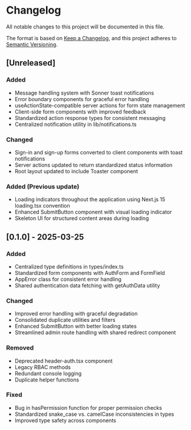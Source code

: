 # Changelog

All notable changes to this project will be documented in this file.

The format is based on [Keep a Changelog](https://keepachangelog.com/en/1.0.0/),
and this project adheres to [Semantic Versioning](https://semver.org/spec/v2.0.0.html).

## [Unreleased]

### Added
- Message handling system with Sonner toast notifications
- Error boundary components for graceful error handling
- useActionState-compatible server actions for form state management
- Client-side form components with improved feedback
- Standardized action response types for consistent messaging
- Centralized notification utility in lib/notifications.ts

### Changed
- Sign-in and sign-up forms converted to client components with toast notifications
- Server actions updated to return standardized status information
- Root layout updated to include Toaster component

### Added (Previous update)
- Loading indicators throughout the application using Next.js 15 loading.tsx convention
- Enhanced SubmitButton component with visual loading indicator
- Skeleton UI for structured content areas during loading

## [0.1.0] - 2025-03-25

### Added
- Centralized type definitions in types/index.ts
- Standardized form components with AuthForm and FormField
- AppError class for consistent error handling
- Shared authentication data fetching with getAuthData utility

### Changed
- Improved error handling with graceful degradation
- Consolidated duplicate utilities and filters
- Enhanced SubmitButton with better loading states
- Streamlined admin route handling with shared redirect component

### Removed
- Deprecated header-auth.tsx component
- Legacy RBAC methods
- Redundant console logging
- Duplicate helper functions

### Fixed
- Bug in hasPermission function for proper permission checks
- Standardized snake_case vs. camelCase inconsistencies in types
- Improved type safety across components